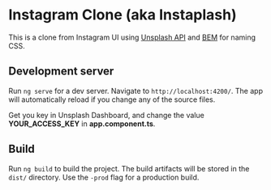 # Instagram Clone (aka Instaplash)

This is a clone from Instagram UI using [Unsplash API](https://unsplash.com/developers) and [BEM](http://getbem.com/) for naming CSS.

## Development server

Run `ng serve` for a dev server. Navigate to `http://localhost:4200/`. The app will automatically reload if you change any of the source files.

Get you key in Unsplash Dashboard, and change the value **YOUR_ACCESS_KEY** in **app.component.ts**.

## Build

Run `ng build` to build the project. The build artifacts will be stored in the `dist/` directory. Use the `-prod` flag for a production build.